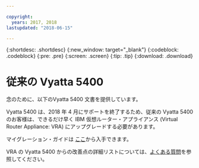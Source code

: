 ```yaml
---

copyright:
  years: 2017, 2018
lastupdated: "2018-06-15"

---
```


{:shortdesc: .shortdesc}
{:new_window: target="_blank"}
{:codeblock: .codeblock}
{:pre: .pre}
{:screen: .screen}
{:tip: .tip}
{:download: .download}

# 従来の Vyatta 5400
念のために、以下のVyatta 5400 文書を提供しています。 

Vyatta 5400 は、2018 年 4 月にサポートを終了するため、従来の Vyatta 5400 のお客様は、できるだけ早く IBM 仮想ルーター・アプライアンス (Virtual Router Appliance: VRA) にアップグレードする必要があります。

マイグレーション・ガイドは [ここ](http://wpc.c320.edgecastcdn.net/00C320/Vyatta%205400%20to%20Virtual%20Router%20Appliance%20Upgrade%20Options.pdf)から入手できます。

VRA の Vyatta 5400 からの改善点の詳細リストについては、[よくある質問](faqs.html#what-improvements-does-the-virtual-router-appliance-vyatta-5600-have-over-the-vyatta-5400-)を参照してください。 
